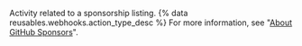 Activity related to a sponsorship listing. {% data reusables.webhooks.action_type_desc %} For more information, see "[About GitHub Sponsors](/github/supporting-the-open-source-community-with-github-sponsors/about-github-sponsors)".
